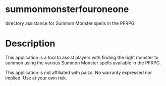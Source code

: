 summonmonsterfouroneone
=======================

directory assistance for Summon Monster spells in the PFRPG


Description
===========

This application is a tool to assist players with finding the right monster to summon using the various Summon Monster spells available in the PFRPG.


This application is not affiliated with paizo.  No warranty expressed nor implied.  Use at your own risk.


